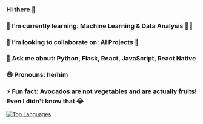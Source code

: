 ### Hi there 👋

<!--
**HussBTWYT/HussBTWYT** is a ✨ _special_ ✨ repository because its `README.md` (this file) appears on your GitHub profile.

Here are some ideas to get you started:

- 🔭 I’m currently working on ...
- 🌱 I’m currently learning ...
- 👯 I’m looking to collaborate on ...
- 🤔 I’m looking for help with ...
- 💬 Ask me about ...
- 📫 How to reach me: ...
- 😄 Pronouns: ...
- ⚡ Fun fact: ...
-->

### 🌱 I’m currently learning: Machine Learning & Data Analysis 🧑‍💻
### 👯 I’m looking to collaborate on: AI Projects 🚀
### 💬 Ask me about: Python, Flask, React, JavaScript, React Native
### 😄 Pronouns: he/him
### ⚡ Fun fact: Avocados are not vegetables and are actually fruits! Even I didn't know that 😂

[![Top Languages](https://github-readme-stats.vercel.app/api/top-langs/?username=HussBTWYT&layout=compact&langs_count=2&hide=html,css)](https://github.com/HussBTWYT)
